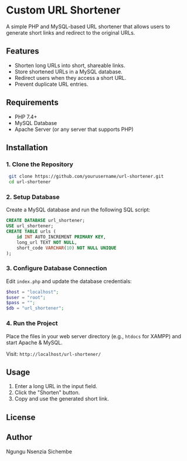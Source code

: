 # Custom URL Shortener

A simple PHP and MySQL-based URL shortener that allows users to generate short links and redirect to the original URLs.

## Features
- Shorten long URLs into short, shareable links.
- Store shortened URLs in a MySQL database.
- Redirect users when they access a short URL.
- Prevent duplicate URL entries.

## Requirements
- PHP 7.4+
- MySQL Database
- Apache Server (or any server that supports PHP)

## Installation
### 1. Clone the Repository
```sh
 git clone https://github.com/yourusername/url-shortener.git
 cd url-shortener
```

### 2. Setup Database
Create a MySQL database and run the following SQL script:
```sql
CREATE DATABASE url_shortener;
USE url_shortener;
CREATE TABLE urls (
    id INT AUTO_INCREMENT PRIMARY KEY,
    long_url TEXT NOT NULL,
    short_code VARCHAR(10) NOT NULL UNIQUE
);
```

### 3. Configure Database Connection
Edit `index.php` and update the database credentials:
```php
$host = "localhost";
$user = "root";
$pass = "";
$db = "url_shortener";
```

### 4. Run the Project
Place the files in your web server directory (e.g., `htdocs` for XAMPP) and start Apache & MySQL.

Visit: `http://localhost/url-shortener/`

## Usage
1. Enter a long URL in the input field.
2. Click the "Shorten" button.
3. Copy and use the generated short link.

## License


## Author
Ngungu Nsenzia Sichembe
